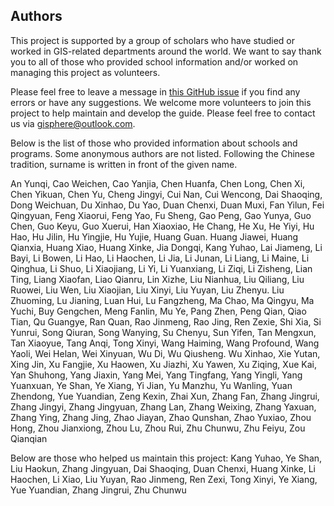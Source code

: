 ## Authors

This project is supported by a group of scholars who have studied or worked in GIS-related departments around the world. We want to say thank you to all of those who provided school information and/or worked on managing this project as volunteers.

Please feel free to leave a message in [this GitHub issue](https://github.com/gisphere/gisphere.github.io) if you find any errors or have any suggestions. We welcome more volunteers to join this project to help maintain and develop the guide. Please feel free to contact us via [gisphere@outlook.com](mailto:gisphere@outlook.com).

Below is the list of those who provided information about schools and programs. Some anonymous authors are not listed. Following the Chinese tradition, surname is written in front of the given name.

An Yunqi, Cao Weichen, Cao Yanjia, Chen Huanfa, Chen Long, Chen Xi, Chen Yikuan, Chen Yu, Cheng Jingyi, Cui Nan, Cui Wencong, Dai Shaoqing, Dong Weichuan, Du Xinhao, Du Yao, Duan Chenxi, Duan Muxi, Fan Yilun, Fei Qingyuan, Feng Xiaorui, Feng Yao, Fu Sheng, Gao Peng, Gao Yunya, Guo Chen, Guo Keyu, Guo Xuerui, Han Xiaoxiao, He Chang, He Xu, He Yiyi, Hu Hao, Hu Jilin, Hu Yingjie, Hu Yujie, Huang Guan. Huang Jiawei, Huang Qianxia, Huang Xiao, Huang Xinke, Jia Dongqi, Kang Yuhao, Lai Jiameng, Li Bayi, Li Bowen, Li Hao, Li Haochen, Li Jia, Li Junan, Li Liang, Li Maine, Li Qinghua, Li Shuo, Li Xiaojiang, Li Yi, Li Yuanxiang, Li Ziqi, Li Zisheng, Lian Ting, Liang Xiaofan, Liao Qianru, Lin Xizhe, Liu Nianhua, Liu Qiliang, Liu Ruowei, Liu Wen, Liu Xiaojian, Liu Xinyi, Liu Yuyan, Liu Zhenyu. Liu Zhuoming, Lu Jianing, Luan Hui, Lu Fangzheng, Ma Chao, Ma Qingyu, Ma Yuchi, Buy Gengchen, Meng Fanlin, Mu Ye, Pang Zhen, Peng Qian, Qiao Tian, Qu Guangye, Ran Quan, Rao Jinmeng, Rao Jing, Ren Zexie, Shi Xia, Si Yunrui, Song Qiuran, Song Wanying, Su Chenyu, Sun Yifen, Tan Mengxun, Tan Xiaoyue, Tang Anqi, Tong Xinyi, Wang Haiming, Wang Profound, Wang Yaoli, Wei Helan, Wei Xinyuan, Wu Di, Wu Qiusheng. Wu Xinhao, Xie Yutan, Xing Jin, Xu Fangjie, Xu Haowen, Xu Jiazhi, Xu Yawen, Xu Ziqing, Xue Kai, Yan Shuhong, Yang Jiaxin, Yang Mei, Yang Tingfang, Yang Yingli, Yang Yuanxuan, Ye Shan, Ye Xiang, Yi Jian, Yu Manzhu, Yu Wanling, Yuan Zhendong, Yue Yuandian, Zeng Kexin, Zhai Xun, Zhang Fan, Zhang Jingrui, Zhang Jingyi, Zhang Jingyuan, Zhang Lan, Zhang Weixing, Zhang Yaxuan, Zhang Ying, Zhang Jing, Zhao Jiayan, Zhao Qunshan, Zhao Yuxiao, Zhou Hong, Zhou Jianxiong, Zhou Lu, Zhou Rui, Zhu Chunwu, Zhu Feiyu, Zou Qianqian


Below are those who helped us maintain this project:
Kang Yuhao, Ye Shan, Liu Haokun, Zhang Jingyuan, Dai Shaoqing, Duan Chenxi, Huang Xinke, Li Haochen, Li Xiao, Liu Yuyan, Rao Jinmeng, Ren Zexi, Tong Xinyi, Ye Xiang, Yue Yuandian, Zhang Jingrui, Zhu Chunwu
